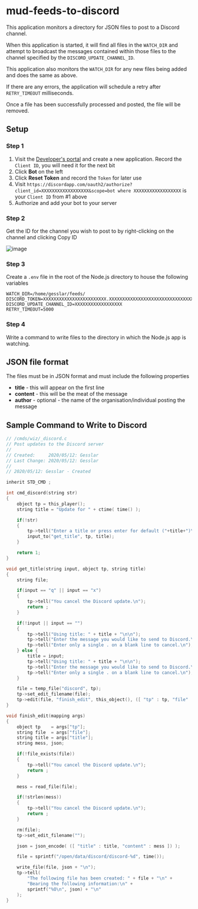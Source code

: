 # mud-feeds-to-discord

This application monitors a directory for JSON files to post to a Discord channel.

When this application is started, it will find all files in the `WATCH_DIR` and attempt to broadcast the messages contained within those files to the channel specified by the `DISCORD_UPDATE_CHANNEL_ID`.

This application also monitors the `WATCH_DIR` for any new files being added and does the same as above.

If there are any errors, the application will schedule a retry after `RETRY_TIMEOUT` milliseconds.

Once a file has been successfully processed and posted, the file will be removed.

## Setup

### Step 1

1. Visit the [Developer's portal](https://discordapp.com/developers/applications/) and create a new application. Record the `Client ID`, you will need it for the next bit
2. Click **Bot** on the left
3. Click **Reset Token** and record the `Token` for later use
4. Visit `https://discordapp.com/oauth2/authorize?client_id=XXXXXXXXXXXXXXXXXX&scope=bot where XXXXXXXXXXXXXXXXXX` is your `Client ID` from #1 above
5. Authorize and add your bot to your server

### Step 2

Get the ID for the channel you wish to post to by right-clicking on the channel and clicking Copy ID

![image](https://user-images.githubusercontent.com/1266935/114635703-45329300-9c93-11eb-9da4-f92b05b0fa0e.png)

### Step 3

Create a `.env` file in the root of the Node.js directory to house the following variables
```
WATCH_DIR=/home/gesslar/feeds/
DISCORD_TOKEN=XXXXXXXXXXXXXXXXXXXXXXXX.XXXXXXXXXXXXXXXXXXXXXXXXXXXXXXXXXX
DISCORD_UPDATE_CHANNEL_ID=XXXXXXXXXXXXXXXXXX
RETRY_TIMEOUT=5000
```

### Step 4

Write a command to write files to the directory in which the Node.js app is watching.

## JSON file format
The files must be in JSON format and must include the following properties

- **title** - this will appear on the first line
- **content** - this will be the meat of the message
- **author** - optional - the name of the organisation/individual posting the message

## Sample Command to Write to Discord

```c
// /cmds/wiz/_discord.c
// Post updates to the Discord server
//
// Created:     2020/05/12: Gesslar
// Last Change: 2020/05/12: Gesslar
//
// 2020/05/12: Gesslar - Created

inherit STD_CMD ;

int cmd_discord(string str)
{
    object tp = this_player();
    string title = "Update for " + ctime( time() );

    if(!str)
    {
        tp->tell("Enter a title or press enter for default ("+title+")\nTitle (q to quit): ");
        input_to("get_title", tp, title);
    }

    return 1;
}

void get_title(string input, object tp, string title)
{
    string file;

    if(input == "q" || input == "x")
    {
        tp->tell("You cancel the Discord update.\n");
        return ;
    }

    if(!input || input == "")
    {
        tp->tell("Using title: " + title + "\n\n");
        tp->tell("Enter the message you would like to send to Discord.\n");
        tp->tell("Enter only a single . on a blank line to cancel.\n");
    } else {
        title = input;
        tp->tell("Using title: " + title + "\n\n");
        tp->tell("Enter the message you would like to send to Discord.\n");
        tp->tell("Enter only a single . on a blank line to cancel.\n");
    }

    file = temp_file("discord", tp);
    tp->set_edit_filename(file);
    tp->edit(file, "finish_edit", this_object(), ([ "tp" : tp, "file" : file, "title" : title ]));
}

void finish_edit(mapping args)
{
    object tp    = args["tp"];
    string file  = args["file"];
    string title = args["title"];
    string mess, json;

    if(!file_exists(file))
    {
        tp->tell("You cancel the Discord update.\n");
        return ;
    }

    mess = read_file(file);

    if(!strlen(mess))
    {
        tp->tell("You cancel the Discord update.\n");
        return ;
    }

    rm(file);
    tp->set_edit_filename("");

    json = json_encode( ([ "title" : title, "content" : mess ]) );

    file = sprintf("/open/data/discord/discord-%d", time());

    write_file(file, json + "\n");
    tp->tell(
        "The following file has been created: " + file + "\n" +
        "Bearing the following information:\n" +
        sprintf("%O\n", json) + "\n"
    );
}
```
